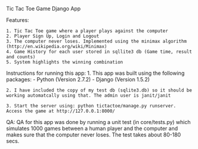 Tic Tac Toe Game Django App

Features:

    1. Tic Tac Toe game where a player plays against the computer
    2. Player Sign Up, Login and Logout
    3. The computer never loses. Implemented using the minimax algorithm (http://en.wikipedia.org/wiki/Minimax)
    4. Game History for each user stored in sqllite3 db (Game time, result and counts)
    5. System highlights the winning combination

Instructions for running this app:
    1. This app was built using the following packages:
        - Python (Version 2.7.2)
        - Django (Version 1.5.2)

    2. I have included the copy of my test db (sqlite3.db) so it should be working automatcally using that. The admin user is janit/janit

    3. Start the server using: python tictactoe/manage.py runserver. Access the game at http://127.0.0.1:8000/

QA:
   QA for this app was done by running a unit test (in core/tests.py) which simulates 1000 games between a human player and the computer and makes sure that the computer never loses. The test takes about 80-180 secs.


